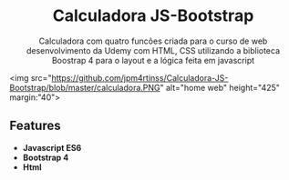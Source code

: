 
<h1 align="center">
Calculadora JS-Bootstrap
</h1>

<p align="center">Calculadora com quatro funcões criada para o curso de web desenvolvimento da Udemy com HTML, CSS utilizando a biblioteca Boostrap 4 para o layout e a lógica feita em javascript</p>

  <img src="https://github.com/jpm4rtinss/Calculadora-JS-Bootstrap/blob/master/calculadora.PNG" alt="home web"  height="425" margin:"40">


## Features

-  **Javascript ES6** 
-  **Bootstrap 4**  
-  **Html** 


